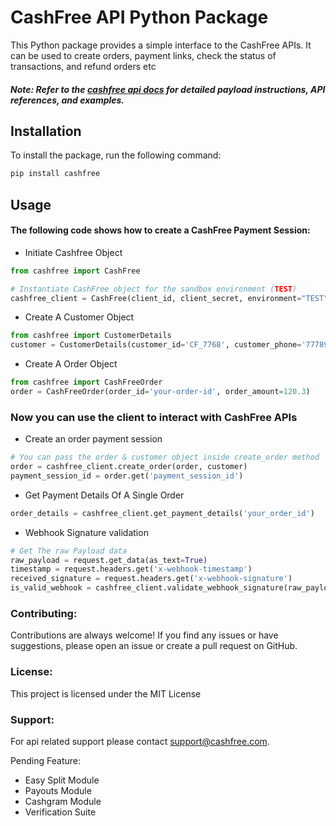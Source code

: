 # CashFree API Python Package

This Python package provides a simple interface to the CashFree APIs. It can be used to create orders, payment links, check the status of transactions, and refund orders etc
##### Note: Refer to the [cashfree api docs](https://docs.cashfree.com/reference/pg-new-apis-endpoint) for detailed payload instructions, API references, and examples.
## Installation

To install the package, run the following command:

```bash
pip install cashfree
```

## Usage

#### The following code shows how to create a CashFree Payment Session:
* Initiate Cashfree Object

```python
from cashfree import CashFree

# Instantiate CashFree object for the sandbox environment (TEST)
cashfree_client = CashFree(client_id, client_secret, environment="TEST", api_version='v3')
```

* Create A Customer Object
```python
from cashfree import CustomerDetails
customer = CustomerDetails(customer_id='CF_7768', customer_phone='7778989987')
```
* Create A Order Object
```python
from cashfree import CashFreeOrder
order = CashFreeOrder(order_id='your-order-id', order_amount=120.3)
```
### Now you can use the client to interact with CashFree APIs

* Create an order payment session
```python
# You can pass the order & customer object inside create_order method
order = cashfree_client.create_order(order, customer)
payment_session_id = order.get('payment_session_id')
```
* Get Payment Details Of A Single Order
```python
order_details = cashfree_client.get_payment_details('your_order_id')
```

* Webhook Signature validation
```python
# Get The raw Payload data
raw_payload = request.get_data(as_text=True)
timestamp = request.headers.get('x-webhook-timestamp')
received_signature = request.headers.get('x-webhook-signature')
is_valid_webhook = cashfree_client.validate_webhook_signature(raw_payload, timestamp, received_signature)
```

### Contributing:
Contributions are always welcome! If you find any issues or have suggestions, please open an issue or create a pull request on GitHub.

### License:

This project is licensed under the MIT License

### Support:
For api related support please contact support@cashfree.com.

Pending Feature:
* Easy Split Module
* Payouts Module
* Cashgram Module
* Verification Suite